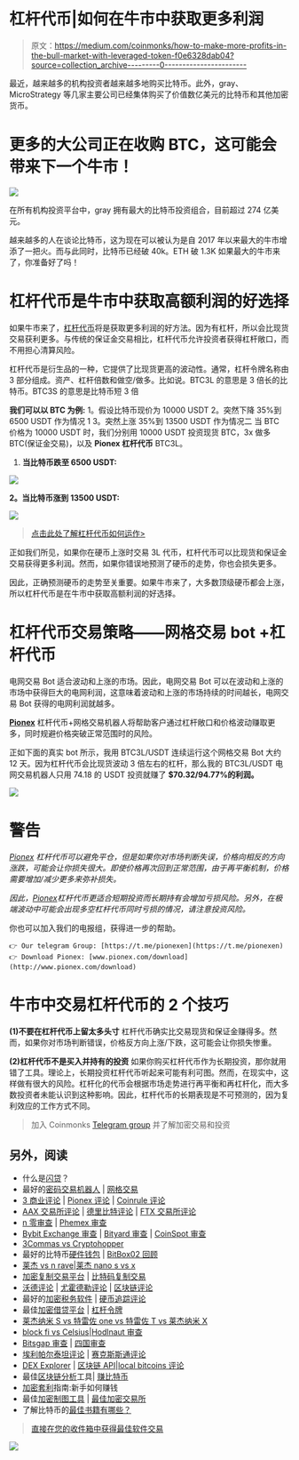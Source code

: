 # 杠杆代币|如何在牛市中获取更多利润

> 原文：<https://medium.com/coinmonks/how-to-make-more-profits-in-the-bull-market-with-leveraged-token-f0e6328dab04?source=collection_archive---------0----------------------->

最近，越来越多的机构投资者越来越多地购买比特币。此外，gray、MicroStrategy 等几家主要公司已经集体购买了价值数亿美元的比特币和其他加密货币。

# 更多的大公司正在收购 BTC，这可能会带来下一个牛市！

![](img/4d66973415c33f64a2882deb045cb148.png)

在所有机构投资平台中，gray 拥有最大的比特币投资组合，目前超过 274 亿美元。

越来越多的人在谈论比特币，这为现在可以被认为是自 2017 年以来最大的牛市增添了一把火。而与此同时，比特币已经破 40k。ETH 破 1.3K 如果最大的牛市来了，你准备好了吗！

# 杠杆代币是牛市中获取高额利润的好选择

如果牛市来了，[杠杆代币](https://blog.coincodecap.com/leveraged-token)将是获取更多利润的好方法。因为有杠杆，所以会比现货交易获利更多。与传统的保证金交易相比，杠杆代币允许投资者获得杠杆敞口，而不用担心清算风险。

杠杆代币是衍生品的一种，它提供了比现货更高的波动性。通常，杠杆令牌名称由 3 部分组成。资产、杠杆倍数和做空/做多。比如说。BTC3L 的意思是 3 倍长的比特币。BTC3S 的意思是比特币短 3 倍

**我们可以以 BTC 为例:**
1。假设比特币现价为 10000 USDT
2。突然下降 35%到 6500 USDT 作为情况 1
3。突然上涨 35%到 13500 USDT 作为情况二
当 BTC 价格为 10000 USDT 时，我们分别用 10000 USDT 投资现货 BTC，3x 做多 BTC(保证金交易)，以及 **Pionex 杠杆代币** BTC3L。

1.  **当比特币跌至 6500 USDT:**

![](img/cf1044fc6952f1d1365c9fbfcbe214bd.png)

**2。当比特币涨到 13500 USDT:**

![](img/4e7b0f5e70aa761df4c783dc47f77dc6.png)

> [点击此处了解杠杆代币如何运作>](https://pionex.zendesk.com/hc/en-us/articles/360049185674-What-are-Pionex-Leveraged-Tokens)

正如我们所见，如果你在硬币上涨时交易 3L 代币，杠杆代币可以比现货和保证金交易获得更多利润。然而，如果你错误地预测了硬币的走势，你也会损失更多。

因此，正确预测硬币的走势至关重要。如果牛市来了，大多数顶级硬币都会上涨，所以杠杆代币是在牛市中获取高额利润的好选择。

# 杠杆代币交易策略——网格交易 bot +杠杆代币

电网交易 Bot 适合波动和上涨的市场。因此，电网交易 Bot 可以在波动和上涨的市场中获得巨大的电网利润，这意味着波动和上涨的市场持续的时间越长，电网交易 Bot 获得的电网利润就越多。

[**Pionex**](/coinmonks/pionex-review-exchange-with-crypto-trading-bot-1e459d0191ea) 杠杆代币+网格交易机器人将帮助客户通过杠杆敞口和价格波动赚取更多，同时规避价格突破正常范围时的风险。

正如下面的真实 bot 所示，我用 BTC3L/USDT 连续运行这个网格交易 Bot 大约 12 天。因为杠杆代币会比现货波动 3 倍左右的杠杆，那么我的 BTC3L/USDT 电网交易机器人只用 74.18 的 USDT 投资就赚了 **$70.32/94.77%的利润。**

![](img/c3148abb2d1110e863e08d5f7b840a50.png)

# 警告

[*Pionex*](/coinmonks/pionex-review-exchange-with-crypto-trading-bot-1e459d0191ea) *杠杆代币可以避免平仓，但是如果你对市场判断失误，价格向相反的方向涨跌，可能会让你损失很大。即使价格再次回到正常范围，由于再平衡机制，价格需要增加/减少更多来弥补损失。*

*因此，*[*Pionex*](https://blog.coincodecap.com/pionex-review-exchange-with-crypto-trading-bot)*杠杆代币更适合短期投资而长期持有会增加亏损风险。另外，在极端波动中可能会出现多空杠杆代币同时亏损的情况，请注意投资风险。*

你也可以加入我们的电报组，获得进一步的帮助。

```
👉 Our telegram Group: [https://t.me/pionexen](https://t.me/pionexen)👉 Download Pionex: [www.pionex.com/download](http://www.pionex.com/download)
```

# **牛市中交易杠杆代币的 2 个技巧**

**(1)不要在杠杆代币上留太多头寸** 杠杆代币确实比交易现货和保证金赚得多。然而，如果你对市场判断错误，价格反方向上涨/下跌，这可能会让你损失惨重。

**(2)杠杆代币不是买入并持有的投资** 如果你购买杠杆代币作为长期投资，那你就用错了工具。理论上，长期投资杠杆代币听起来可能有利可图。然而，在现实中，这样做有很大的风险。杠杆化的代币会根据市场走势进行再平衡和再杠杆化，而大多数投资者未能认识到这种影响。因此，杠杆代币的长期表现是不可预测的，因为复利效应的工作方式不同。

> 加入 Coinmonks [Telegram group](https://t.me/joinchat/EPmjKpNYwRMsBI4p) 并了解加密交易和投资

## 另外，阅读

*   什么是[闪贷](https://blog.coincodecap.com/what-are-flash-loans-on-ethereum)？
*   最好的[密码交易机器人](/coinmonks/crypto-trading-bot-c2ffce8acb2a) | [网格交易](https://blog.coincodecap.com/grid-trading)
*   [3 商业评论](/coinmonks/3commas-review-an-excellent-crypto-trading-bot-2020-1313a58bec92) | [Pionex 评论](/coinmonks/pionex-review-exchange-with-crypto-trading-bot-1e459d0191ea) | [Coinrule 评论](https://blog.coincodecap.com/coinrule-review-a-perfect-trading-bot)
*   [AAX 交易所评论](/coinmonks/aax-exchange-review-2021-67c5ea09330c) | [德里比特评论](/coinmonks/deribit-review-options-fees-apis-and-testnet-2ca16c4bbdb2) | [FTX 交易所评论](/coinmonks/ftx-crypto-exchange-review-53664ac1198f)
*   [n 零审查](/coinmonks/ngrave-zero-review-c465cf8307fc) | [Phemex 审查](/coinmonks/phemex-review-4cfba0b49e28)
*   [Bybit Exchange 审查](/coinmonks/bybit-exchange-review-dbd570019b71) | [Bityard 审查](https://blog.coincodecap.com/bityard-reivew) | [CoinSpot 审查](https://blog.coincodecap.com/coinspot-review)
*   [3Commas vs Cryptohopper](/coinmonks/3commas-vs-pionex-vs-cryptohopper-best-crypto-bot-6a98d2baa203)
*   最好的比特币[硬件钱包](/coinmonks/the-best-cryptocurrency-hardware-wallets-of-2020-e28b1c124069?source=friends_link&sk=324dd9ff8556ab578d71e7ad7658ad7c) | [BitBox02 回顾](/coinmonks/bitbox02-review-your-swiss-bitcoin-hardware-wallet-c36c88fff29)
*   [莱杰 vs n rave](https://blog.coincodecap.com/ngrave-vs-ledger)|[莱杰 nano s vs x](https://blog.coincodecap.com/ledger-nano-s-vs-x)
*   [加密复制交易平台](/coinmonks/top-10-crypto-copy-trading-platforms-for-beginners-d0c37c7d698c) | [比特码复制交易](https://blog.coincodecap.com/bityard-copy-trading)
*   [沃德评论](https://blog.coincodecap.com/vauld-review) | [尤霍德勒评论](/coinmonks/youhodler-4-easy-ways-to-make-money-98969b9689f2) | [区块链评论](/coinmonks/blockfi-review-53096053c097)
*   最好的[加密税务软件](/coinmonks/best-crypto-tax-tool-for-my-money-72d4b430816b) | [硬币追踪评论](/coinmonks/cointracking-review-a-reliable-cryptocurrency-tax-software-5114e3eb5737)
*   最佳[加密借贷平台](/coinmonks/top-5-crypto-lending-platforms-in-2020-that-you-need-to-know-a1b675cec3fa) | [杠杆令牌](/coinmonks/leveraged-token-3f5257808b22)
*   [莱杰纳米 S vs 特雷佐 one vs 特雷佐 T vs 莱杰纳米 X](https://blog.coincodecap.com/ledger-nano-s-vs-trezor-one-ledger-nano-x-trezor-t)
*   [block fi vs Celsius](/coinmonks/blockfi-vs-celsius-vs-hodlnaut-8a1cc8c26630)|[Hodlnaut 审查](https://blog.coincodecap.com/hodlnaut-review)
*   [Bitsgap 审查](/coinmonks/bitsgap-review-a-crypto-trading-bot-that-makes-easy-money-a5d88a336df2) | [四国审查](/coinmonks/quadency-review-a-crypto-trading-automation-platform-3068eaa374e1)
*   [埃利帕尔泰坦评论](/coinmonks/ellipal-titan-review-85e9071dd029) | [赛克斯斯通评论](https://blog.coincodecap.com/secux-stone-hardware-wallet-review)
*   [DEX Explorer](https://explorer.bitquery.io/ethereum/dex) | [区块链 API](https://explorer.bitquery.io/graphql)|[local bitcoins 评论](https://blog.coincodecap.com/localbitcoins-review)
*   最佳[区块链分析](https://bitquery.io/blog/best-blockchain-analysis-tools-and-software)工具| [赚比特币](https://blog.coincodecap.com/earn-bitcoin)
*   [加密套利](/coinmonks/crypto-arbitrage-guide-how-to-make-money-as-a-beginner-62bfe5c868f6)指南:新手如何赚钱
*   最佳[加密制图工具](/coinmonks/what-are-the-best-charting-platforms-for-cryptocurrency-trading-85aade584d80) | [最佳加密交易所](/coinmonks/crypto-exchange-dd2f9d6f3769)
*   了解比特币的[最佳书籍有哪些？](/coinmonks/what-are-the-best-books-to-learn-bitcoin-409aeb9aff4b)

> [直接在您的收件箱中获得最佳软件交易](/coinmonks/newsletters/coinmonks)

[![](img/160ce73bd06d46c2250251e7d5969f9d.png)](https://medium.com/coinmonks/newsletters/coinmonks)